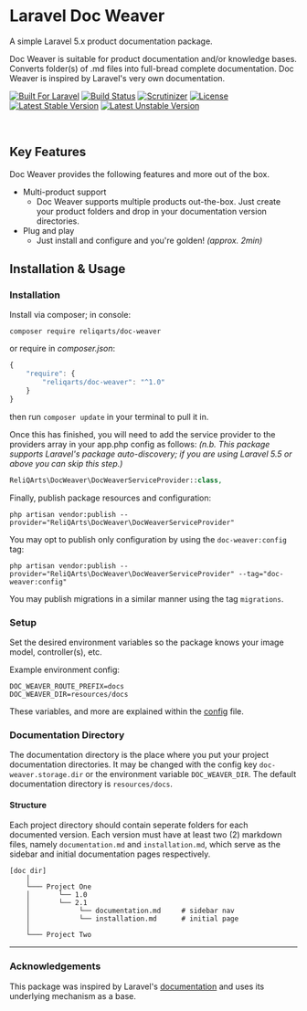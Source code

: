 # Laravel Doc Weaver

A simple Laravel 5.x product documentation package. 

Doc Weaver is suitable for product documentation and/or knowledge bases. Converts folder(s) of .md files into full-bread complete documentation. Doc Weaver is inspired by Laravel's very own documentation.

[![Built For Laravel](https://img.shields.io/badge/built%20for-laravel-red.svg?style=flat-square)](http://laravel.com)
[![Build Status](https://img.shields.io/scrutinizer/build/g/reliqarts/doc-weaver/master.svg?style=flat-square)](https://scrutinizer-ci.com/g/reliqarts/doc-weaver/build-status/master)
[![Scrutinizer](https://img.shields.io/scrutinizer/g/reliqarts/doc-weaver.svg?style=flat-square)](https://scrutinizer-ci.com/g/reliqarts/doc-weaver/)
[![License](https://poser.pugx.org/reliqarts/doc-weaver/license?format=flat-square)](https://packagist.org/packages/reliqarts/doc-weaver)
[![Latest Stable Version](https://poser.pugx.org/reliqarts/doc-weaver/version?format=flat-square)](https://packagist.org/packages/reliqarts/doc-weaver)
[![Latest Unstable Version](https://poser.pugx.org/reliqarts/doc-weaver/v/unstable?format=flat-square)](//packagist.org/packages/reliqarts/doc-weaver)

&nbsp;

## Key Features

Doc Weaver provides the following features and more out of the box.

- Multi-product support
    - Doc Weaver supports multiple products out-the-box. Just create your product folders and drop in your documentation version directories.
- Plug and play
    - Just install and configure and you're golden! *(approx. 2min)*

## Installation & Usage

### Installation

Install via composer; in console: 
```
composer require reliqarts/doc-weaver
``` 
or require in *composer.json*:
```js
{
    "require": {
        "reliqarts/doc-weaver": "^1.0"
    }
}
```
then run `composer update` in your terminal to pull it in.

Once this has finished, you will need to add the service provider to the providers array in your app.php config as follows:
*(n.b. This package supports Laravel's package auto-discovery; if you are using Laravel 5.5 or above you can skip this step.)*

```php
ReliQArts\DocWeaver\DocWeaverServiceProvider::class,
```

Finally, publish package resources and configuration:

```
php artisan vendor:publish --provider="ReliQArts\DocWeaver\DocWeaverServiceProvider"
``` 

You may opt to publish only configuration by using the `doc-weaver:config` tag:

```
php artisan vendor:publish --provider="ReliQArts\DocWeaver\DocWeaverServiceProvider" --tag="doc-weaver:config"
``` 
You may publish migrations in a similar manner using the tag `migrations`.

### Setup

Set the desired environment variables so the package knows your image model, controller(s), etc. 

Example environment config:
```
DOC_WEAVER_ROUTE_PREFIX=docs
DOC_WEAVER_DIR=resources/docs
```

These variables, and more are explained within the [config](https://github.com/ReliQArts/laravel-doc-weaver/blob/master/src/config/config.php) file.

### Documentation Directory

The documentation directory is the place where you put your project documentation directories. It may be changed with the config key `doc-weaver.storage.dir` or the environment variable `DOC_WEAVER_DIR`. The default documentation directory is `resources/docs`.

#### Structure

Each project directory should contain seperate folders for each documented version. Each version must have at least two (2) markdown files, namely `documentation.md` and `installation.md`, which serve as the sidebar and initial documentation pages respectively.

```
[doc dir]
    │
    └─── Project One
    │       └── 1.0
    │       └── 2.1
    │            └── documentation.md     # sidebar nav
    │            └── installation.md      # initial page
    │
    └─── Project Two
```

----

### Acknowledgements

This package was inspired by Laravel's [documentation](https://github.com/laravel/laravel) and uses its underlying mechanism as a base.